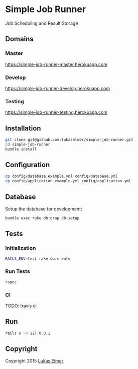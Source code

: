 # Simple Job Runner

Job Scheduling and Result Storage

## Domains

### Master

https://simple-job-runner-master.herokuapp.com

### Develop

https://simple-job-runner-develop.herokuapp.com

### Testing

https://simple-job-runner-testing.herokuapp.com

## Installation

```sh
git clone git@github.com:lukaselmer/simple-job-runner.git
cd simple-job-runner
bundle install
```

## Configuration

```sh
cp config/database.example.yml config/database.yml
cp config/application.example.yml config/application.yml
```

## Database

Setup the database for development:

```sh
bundle exec rake db:drop db:setup
```

## Tests

### Initialization

```sh
RAILS_ENV=test rake db:create
```

### Run Tests

```sh
rspec
```

### CI

TODO: travis ci

## Run

```sh
rails s -b 127.0.0.1
```

## Copyright

Coypright 2015 [Lukas Elmer](https://github.com/lukaselmer).
